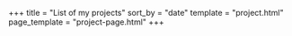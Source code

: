+++
title = "List of my projects"
sort_by = "date"
template = "project.html"
page_template = "project-page.html"
+++